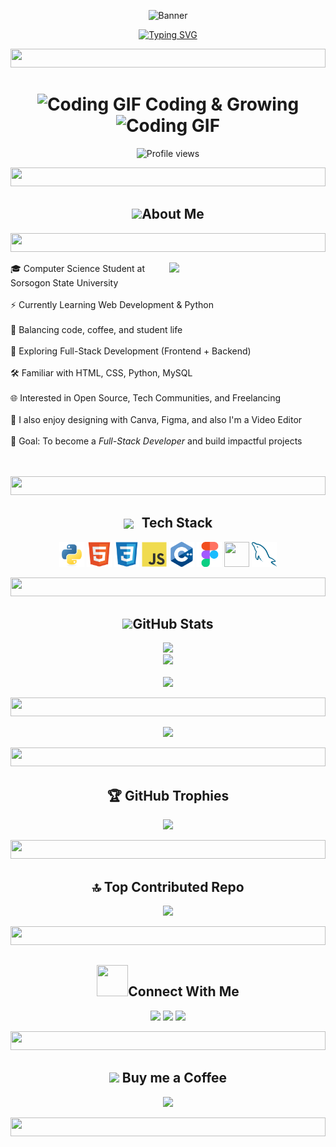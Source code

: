 <p align="center">
  <img src="https://media1.tenor.com/m/_zbsJOBoVOEAAAAC/banner.gif" alt="Banner" height="200" width="600"/>
</p>

<p align="center">
  <a href="https://git.io/typing-svg">
    <img src="https://readme-typing-svg.herokuapp.com?font=Fira+Code&size=29&duration=3000&pause=1000&color=9D4CFF&background=3AFF7300&width=545&height=65&lines=%3C%2F%3EHello+Bro!+I'm+Lourens%3C%2F%3E" alt="Typing SVG" />
  </a>
</p>

<p align="center">
  <img src="https://media.giphy.com/media/v1.Y2lkPWVjZjA1ZTQ3ZDhxaHFmdm42Z201czEzNXFweWJnNDVjOGRoYWxza2pjdDZrMmh6MSZlcD12MV9zdGlja2Vyc19zZWFyY2gmY3Q9cw/Tm6WScu6gjrYHxVruO/giphy.gif" width="100%" height="30">
</p>

<h1 align="center">
   <img src="https://media.giphy.com/media/v1.Y2lkPWVjZjA1ZTQ3N3AycGN2cHd2dXI4MjlhajM5emp3bjJsdXk4N2E3dmZhb2ZpaHN1bCZlcD12MV9zdGlja2Vyc19zZWFyY2gmY3Q9cw/6KirhLJyR7oMcwgJQk/giphy.gif" width="60" alt="Coding GIF" />
  Coding & Growing
  <img src="https://media.giphy.com/media/v1.Y2lkPWVjZjA1ZTQ3N3AycGN2cHd2dXI4MjlhajM5emp3bjJsdXk4N2E3dmZhb2ZpaHN1bCZlcD12MV9zdGlja2Vyc19zZWFyY2gmY3Q9cw/6KirhLJyR7oMcwgJQk/giphy.gif" width="60" alt="Coding GIF" />
</h1>

<p align="center">
  <img src="https://komarev.com/ghpvc/?username=devlou-rens&label=Profile%20views&color=800080&style=for-the-badge" alt="Profile views" />
</p>
<p align="center">
  <img src="https://media.giphy.com/media/v1.Y2lkPWVjZjA1ZTQ3ZDhxaHFmdm42Z201czEzNXFweWJnNDVjOGRoYWxza2pjdDZrMmh6MSZlcD12MV9zdGlja2Vyc19zZWFyY2gmY3Q9cw/Tm6WScu6gjrYHxVruO/giphy.gif" width="100%" height="30">
</p> 
<div align="center">
<h2><img src="https://media.giphy.com/media/v1.Y2lkPWVjZjA1ZTQ3dWtmcjhpY3g5eWV2MWt3Y2U1Y2tvNDJqd3ozYWNubmlhbml4MTB5bCZlcD12MV9zdGlja2Vyc19zZWFyY2gmY3Q9cw/Vf3ZKdillTMOOaOho0/giphy.gif" width="30">About Me</h2> 
</div>

<p align="center">
  <img src="https://media.giphy.com/media/v1.Y2lkPWVjZjA1ZTQ3ZDhxaHFmdm42Z201czEzNXFweWJnNDVjOGRoYWxza2pjdDZrMmh6MSZlcD12MV9zdGlja2Vyc19zZWFyY2gmY3Q9cw/Tm6WScu6gjrYHxVruO/giphy.gif" width="100%" height="30">
</p>
<img align="right" src="https://media1.tenor.com/m/VEqKprzw7yAAAAAC/pink-cyber.gif" width="250"/>

🎓 Computer Science Student at Sorsogon State University <br><br>
⚡ Currently Learning Web Development & Python <br><br>
🎯 Balancing code, coffee, and student life <br><br>
🌱 Exploring Full-Stack Development (Frontend + Backend) <br><br>
🛠️ Familiar with HTML, CSS, Python, MySQL <br><br>
🌐 Interested in Open Source, Tech Communities, and Freelancing <br><br>
🎨 I also enjoy designing with Canva, Figma, and also I'm a Video Editor <br><br>
🚀 Goal: To become a <em>Full-Stack Developer</em> and build impactful projects <br>
<br>
<br>

<p align="center">
  <img src="https://media.giphy.com/media/v1.Y2lkPWVjZjA1ZTQ3ZDhxaHFmdm42Z201czEzNXFweWJnNDVjOGRoYWxza2pjdDZrMmh6MSZlcD12MV9zdGlja2Vyc19zZWFyY2gmY3Q9cw/Tm6WScu6gjrYHxVruO/giphy.gif" width="100%" height="30">
</p>

<div align="center">
  <h2>
    <img src="https://media.giphy.com/media/v1.Y2lkPTc5MGI3NjExcXFpaGozaGI2YjF2b3oyOGNncHJnOW92bTd3Mzlicjh0ZGhvaXQwZCZlcD12MV9zdGlja2Vyc19zZWFyY2gmY3Q9cw/UVG0BN8TOMKkPOJS6e/giphy.gif" width="30" style="vertical-align: middle; margin-right: 8px;">
    Tech Stack
  </h2>
</div>
<p align="center">
  <img src="https://raw.githubusercontent.com/devicons/devicon/master/icons/python/python-original.svg" width="40" height="40"/>
  <img src="https://raw.githubusercontent.com/devicons/devicon/master/icons/html5/html5-original.svg" width="40" height="40"/>
  <img src="https://raw.githubusercontent.com/devicons/devicon/master/icons/css3/css3-original.svg" width="40" height="40"/>
  <img src="https://raw.githubusercontent.com/devicons/devicon/master/icons/javascript/javascript-original.svg" width="40" height="40"/>
  <img src="https://raw.githubusercontent.com/devicons/devicon/master/icons/cplusplus/cplusplus-original.svg" width="40" height="40"/>
  <img src="https://raw.githubusercontent.com/devicons/devicon/master/icons/figma/figma-original.svg" width="40" height="40"/>
  <img src="https://img.icons8.com/color/48/000000/canva.png" width="40" height="40"/>
  <img src="https://raw.githubusercontent.com/devicons/devicon/master/icons/mysql/mysql-original.svg" width="40" height="40"/>
</p>

<p align="center">
  <img src="https://media.giphy.com/media/v1.Y2lkPWVjZjA1ZTQ3ZDhxaHFmdm42Z201czEzNXFweWJnNDVjOGRoYWxza2pjdDZrMmh6MSZlcD12MV9zdGlja2Vyc19zZWFyY2gmY3Q9cw/Tm6WScu6gjrYHxVruO/giphy.gif" width="100%" height="30">
</p>
<div align="center">
<h2><img src="https://media.giphy.com/media/v1.Y2lkPTc5MGI3NjExeWNsNzk5OW1ucGxzaDd5aWwxdXlobzd1MTJ5bmtoeGl1MG5wcWFmZiZlcD12MV9zdGlja2Vyc19zZWFyY2gmY3Q9cw/VEzBzSyEOKtXGuPIQw/giphy.gif" width="30">GitHub Stats</h2> 
</div>
<p align="center">
  <img src="https://github-readme-stats.vercel.app/api?username=devlou-rens&theme=radical&hide_border=false&include_all_commits=true&count_private=true"/><br/>
  <img src="https://nirzak-streak-stats.vercel.app/?user=devlou-rens&theme=radical&hide_border=false"/><br/><br/>
  <img src="https://github-readme-stats.vercel.app/api/top-langs/?username=devlou-rens&theme=radical&layout=compact&v=5"/>

</p>
  <p align="center">
  <img src="https://media.giphy.com/media/v1.Y2lkPWVjZjA1ZTQ3ZDhxaHFmdm42Z201czEzNXFweWJnNDVjOGRoYWxza2pjdDZrMmh6MSZlcD12MV9zdGlja2Vyc19zZWFyY2gmY3Q9cw/Tm6WScu6gjrYHxVruO/giphy.gif" width="100%" height="30">
</p>
<p align="center">
  <img src="https://github-readme-activity-graph.vercel.app/graph?username=devlou-rens&theme=tokyo-night&hide_border=true&area=true" />
</p>

<p align="center">
  <img src="https://media.giphy.com/media/v1.Y2lkPWVjZjA1ZTQ3ZDhxaHFmdm42Z201czEzNXFweWJnNDVjOGRoYWxza2pjdDZrMmh6MSZlcD12MV9zdGlja2Vyc19zZWFyY2gmY3Q9cw/Tm6WScu6gjrYHxVruO/giphy.gif" width="100%" height="30">
</p>
<h2 align="center">🏆 GitHub Trophies</h2>
<p align="center">
  <img src="https://github-profile-trophy.vercel.app/?username=devlou-rens&theme=radical&no-frame=false&no-bg=false&margin-w=4"/>
</p>
<p align="center">
  <img src="https://media.giphy.com/media/v1.Y2lkPWVjZjA1ZTQ3ZDhxaHFmdm42Z201czEzNXFweWJnNDVjOGRoYWxza2pjdDZrMmh6MSZlcD12MV9zdGlja2Vyc19zZWFyY2gmY3Q9cw/Tm6WScu6gjrYHxVruO/giphy.gif" width="100%" height="30">
</p>
<h2 align="center">🔝 Top Contributed Repo</h2>
<p align="center">
  <img src="https://github-contributor-stats.vercel.app/api?username=devlou-rens&limit=5&theme=radical&combine_all_yearly_contributions=true"/>
</p>
<p align="center">
  <img src="https://media.giphy.com/media/v1.Y2lkPWVjZjA1ZTQ3ZDhxaHFmdm42Z201czEzNXFweWJnNDVjOGRoYWxza2pjdDZrMmh6MSZlcD12MV9zdGlja2Vyc19zZWFyY2gmY3Q9cw/Tm6WScu6gjrYHxVruO/giphy.gif" width="100%" height="30">
</p>
<div align="center">
<h2><img src="https://media.giphy.com/media/v1.Y2lkPTc5MGI3NjExeGJzMW14b3UzNGtxNXdpNzZmYTRwejZkMnpwMjRpa3RlbmIxMDQwZSZlcD12MV9zdGlja2Vyc19zZWFyY2gmY3Q9cw/rmjq16i0UjxDHwZ0bg/giphy.gif" width="50" height="50">Connect With Me</h2> 
</div>
<p align="center">
  <a href="https://facebook.com/lourens.gacias.18"><img src="https://img.shields.io/badge/Facebook-%231877F2.svg?logo=Facebook&logoColor=white"/></a>
  <a href="https://instagram.com/lou_rrens"><img src="https://img.shields.io/badge/Instagram-%23E4405F.svg?logo=Instagram&logoColor=white"/></a>
  <a href="mailto:lourensgacias00@gmail.com"><img src="https://img.shields.io/badge/Email-D14836?logo=gmail&logoColor=white"/></a>
</p>
<p align="center">
  <img src="https://media.giphy.com/media/v1.Y2lkPWVjZjA1ZTQ3ZDhxaHFmdm42Z201czEzNXFweWJnNDVjOGRoYWxza2pjdDZrMmh6MSZlcD12MV9zdGlja2Vyc19zZWFyY2gmY3Q9cw/Tm6WScu6gjrYHxVruO/giphy.gif" width="100%" height="30">
</p>
</p>
<h2 align="center">
  <img src="https://media.giphy.com/media/v1.Y2lkPTc5MGI3NjExcmpwcWduMGljMjkzOWpxMTRpa3F6NzIzbGkzNndoMWpxc3hzc3F2ZCZlcD12MV9zdGlja2Vyc19zZWFyY2gmY3Q9cw/ZDNQdzCUjIK9VNUE2c/giphy.gif" width="50">
  Buy me a Coffee</h2>
<p align="center">
  <a href="https://paypal.me/lourensgacias00@gmail.com"><img src="https://img.shields.io/badge/PayPal-00457C?style=for-the-badge&logo=paypal&logoColor=white"/></a>
</p>
<p align="center">
  <img src="https://media.giphy.com/media/v1.Y2lkPWVjZjA1ZTQ3ZDhxaHFmdm42Z201czEzNXFweWJnNDVjOGRoYWxza2pjdDZrMmh6MSZlcD12MV9zdGlja2Vyc19zZWFyY2gmY3Q9cw/Tm6WScu6gjrYHxVruO/giphy.gif" width="100%" height="30">
</p>

  
<!-- Proudly created with GPRM ( https://gprm.itsvg.in ) -->
